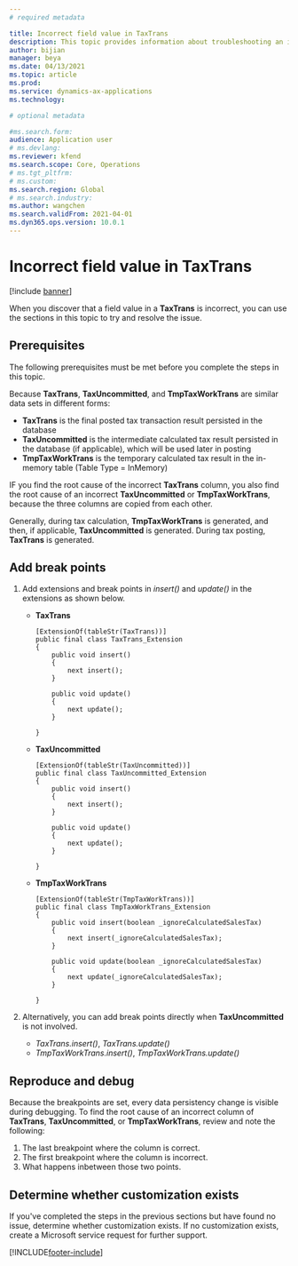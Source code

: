 ```yaml
---
# required metadata

title: Incorrect field value in TaxTrans
description: This topic provides information about troubleshooting an incorrect field values in TaxTrans.
author: bijian
manager: beya
ms.date: 04/13/2021
ms.topic: article
ms.prod: 
ms.service: dynamics-ax-applications
ms.technology: 

# optional metadata

#ms.search.form:
audience: Application user
# ms.devlang: 
ms.reviewer: kfend
ms.search.scope: Core, Operations
# ms.tgt_pltfrm: 
# ms.custom: 
ms.search.region: Global
# ms.search.industry: 
ms.author: wangchen
ms.search.validFrom: 2021-04-01
ms.dyn365.ops.version: 10.0.1
---
```


# Incorrect field value in TaxTrans

[!include [banner](../includes/banner.md)]

When you discover that a field value in a **TaxTrans** is incorrect, you can use the sections in this topic to try and resolve the issue.

## Prerequisites
The following prerequisites must be met before you complete the steps in this topic.

Because **TaxTrans**, **TaxUncommitted**, and **TmpTaxWorkTrans** are similar data sets in different forms:

  - **TaxTrans** is the final posted tax transaction result persisted in the database
  - **TaxUncommitted** is the intermediate calculated tax result persisted in the database (if applicable), which will be used later in posting
  - **TmpTaxWorkTrans** is the temporary calculated tax result in the in-memory table (Table Type = InMemory)

IF you find the root cause of the incorrect **TaxTrans** column, you also find the root cause of an incorrect **TaxUncommitted** or **TmpTaxWorkTrans**, because the three columns are copied from each other.

Generally, during tax calculation, **TmpTaxWorkTrans** is generated, and then, if applicable, **TaxUncommitted** is generated. During tax posting, **TaxTrans** is generated.


## Add break points

1. Add extensions and break points in *insert()* and *update()* in the extensions as shown below.

     - **TaxTrans**

        ```x++
        [ExtensionOf(tableStr(TaxTrans))]
        public final class TaxTrans_Extension
        {
            public void insert()
            {
                next insert();
            }
        
            public void update()
            {
                next update();
            }
        
        }
        ```

     - **TaxUncommitted**

        ```x++
        [ExtensionOf(tableStr(TaxUncommitted))]
        public final class TaxUncommitted_Extension
        {
            public void insert()
            {
                next insert();
            }
        
            public void update()
            {
                next update();
            }
        
        }
        ```

     - **TmpTaxWorkTrans**

        ```x++
        [ExtensionOf(tableStr(TmpTaxWorkTrans))]
        public final class TmpTaxWorkTrans_Extension
        {
            public void insert(boolean _ignoreCalculatedSalesTax)
            {
                next insert(_ignoreCalculatedSalesTax);
            }
        
            public void update(boolean _ignoreCalculatedSalesTax)
            {
                next update(_ignoreCalculatedSalesTax);
            }
        
        }
        
        ```

2. Alternatively, you can add break points directly when **TaxUncommitted** is not involved.

     - *TaxTrans.insert()*, *TaxTrans.update()*
     - *TmpTaxWorkTrans.insert()*, *TmpTaxWorkTrans.update()*

## Reproduce and debug

Because the breakpoints are set, every data persistency change is visible during debugging. To find the root cause of an incorrect column of **TaxTrans**, **TaxUncommitted**, or **TmpTaxWorkTrans**, review and note the following:

1. The last breakpoint where the column is correct.
2. The first breakpoint where the column is incorrect.
3. What happens inbetween those two points.

## Determine whether customization exists
If you've completed the steps in the previous sections but have found no issue, determine whether customization exists. If no customization exists, create a Microsoft service request for further support.

[!INCLUDE[footer-include](../../includes/footer-banner.md)]

